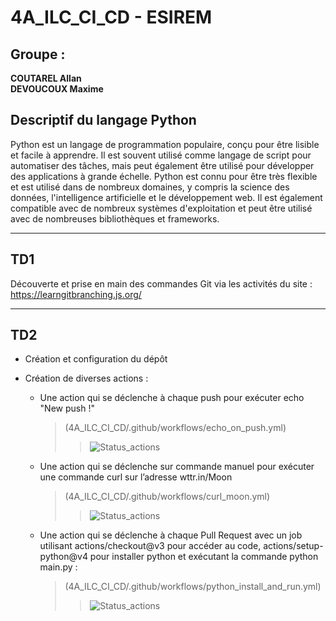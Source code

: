 # 4A_ILC_CI_CD - ESIREM

Groupe :
--------
**COUTAREL Allan**    
**DEVOUCOUX Maxime**


## Descriptif du langage Python

Python est un langage de programmation populaire, conçu pour être lisible et facile à apprendre. Il est souvent utilisé comme langage de script pour automatiser des tâches, mais peut également être utilisé pour développer des applications à grande échelle. Python est connu pour être très flexible et est utilisé dans de nombreux domaines, y compris la science des données, l'intelligence artificielle et le développement web. Il est également compatible avec de nombreux systèmes d'exploitation et peut être utilisé avec de nombreuses bibliothèques et frameworks.

---

## TD1

Découverte et prise en main des commandes Git via les activités du site : https://learngitbranching.js.org/

---

## TD2

* Création et configuration du dépôt

* Création de diverses actions : 

    - Une action qui se déclenche à chaque push pour exécuter echo "New push !"
        >(4A_ILC_CI_CD/.github/workflows/echo_on_push.yml)
        >> ![Status_actions](https://github.com/a-coutarel/4A_ILC_CI_CD/actions/workflows/echo_on_push.yml/badge.svg)

    - Une action qui se déclenche sur commande manuel pour exécuter une commande curl sur l’adresse wttr.in/Moon
        > (4A_ILC_CI_CD/.github/workflows/curl_moon.yml)
        >> ![Status_actions](https://github.com/a-coutarel/4A_ILC_CI_CD/actions/workflows/curl_moon.yml/badge.svg)

    - Une action qui se déclenche à chaque Pull Request avec un job utilisant actions/checkout@v3 pour accéder au code, actions/setup-python@v4 pour installer python et exécutant la commande python main.py :
        > (4A_ILC_CI_CD/.github/workflows/python_install_and_run.yml)
        >> ![Status_actions](https://github.com/a-coutarel/4A_ILC_CI_CD/actions/workflows/python_install_and_run.yml/badge.svg)
